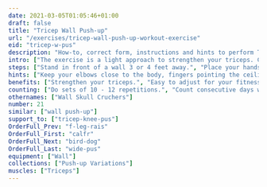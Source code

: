 ```yaml
---
date: 2021-03-05T01:05:46+01:00
draft: false
title: "Tricep Wall Push-up"
url: "/exercises/tricep-wall-push-up-workout-exercise"
eid: "tricep-w-pus"
description: "How-to, correct form, instructions and hints to perform Tricep Wall Push-up. Similar exercises and video demo"
intro: ["The exercise is a light approach to strengthen your triceps. Can be used as a first preparation for any exercise more demanding on triceps. Can be done anywhere and is an office-friendly exercise."]
steps: ["Stand in front of a wall 3 or 4 feet away.", "Place your hands on the wall, shoulder-with, fingers pointing up.", "With your body straight, bend your elbows so that the shoulders approach the wall.", "Extend your arms returning to the start position."]
hints: ["Keep your elbows close to the body, fingers pointing the ceiling This ensures strength on triceps, not other muscles.", "Put your feet close to the wall to make it easier. Put them away for a harder exercise."]
benefits: ["Strengthen your triceps.", "Easy to adjust for your fitness level by the distance from your feet to the wall.", "Office friendly.", "A Triceps exercise witch is a perfect starting point."]
counting: ["Do sets of 10 - 12 repetitions.", "Count consecutive days with at least one set.", "define a place in your house where five repetitions are needed every time you pass there."]
othernames: ["Wall Skull Cruchers"]
number: 21
similar: ["wall push-up"]
support_to: ["tricep-knee-pus"]
OrderFull_Prev: "f-leg-rais"
OrderFull_First: "calfr"
OrderFull_Next: "bird-dog"
OrderFull_Last: "wide-pus"
equipment: ["Wall"]
collections: ["Push-up Variations"]
muscles: ["Triceps"]
---
```


